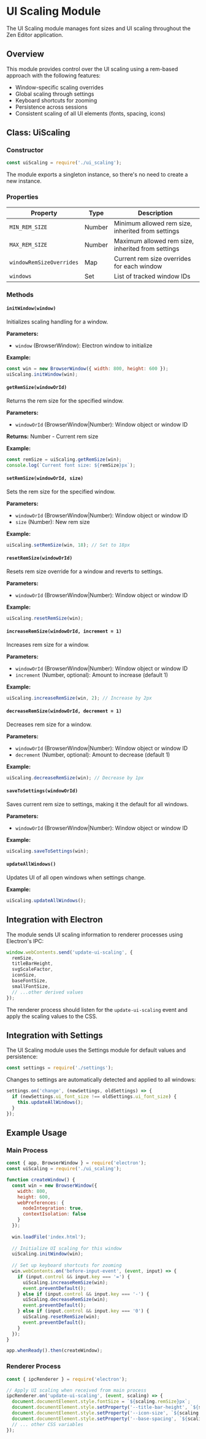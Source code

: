# UI Scaling Module

The UI Scaling module manages font sizes and UI scaling throughout the Zen Editor application.

## Overview

This module provides control over the UI scaling using a rem-based approach with the following features:

- Window-specific scaling overrides
- Global scaling through settings
- Keyboard shortcuts for zooming
- Persistence across sessions
- Consistent scaling of all UI elements (fonts, spacing, icons)

## Class: UiScaling

### Constructor

```javascript
const uiScaling = require('./ui_scaling');
```

The module exports a singleton instance, so there's no need to create a new instance.

### Properties

| Property | Type | Description |
|----------|------|-------------|
| `MIN_REM_SIZE` | Number | Minimum allowed rem size, inherited from settings |
| `MAX_REM_SIZE` | Number | Maximum allowed rem size, inherited from settings |
| `windowRemSizeOverrides` | Map | Current rem size overrides for each window |
| `windows` | Set | List of tracked window IDs |

### Methods

#### `initWindow(window)`

Initializes scaling handling for a window.

**Parameters:**
- `window` (BrowserWindow): Electron window to initialize

**Example:**
```javascript
const win = new BrowserWindow({ width: 800, height: 600 });
uiScaling.initWindow(win);
```

#### `getRemSize(windowOrId)`

Returns the rem size for the specified window.

**Parameters:**
- `windowOrId` (BrowserWindow|Number): Window object or window ID

**Returns:** Number - Current rem size

**Example:**
```javascript
const remSize = uiScaling.getRemSize(win);
console.log(`Current font size: ${remSize}px`);
```

#### `setRemSize(windowOrId, size)`

Sets the rem size for the specified window.

**Parameters:**
- `windowOrId` (BrowserWindow|Number): Window object or window ID
- `size` (Number): New rem size

**Example:**
```javascript
uiScaling.setRemSize(win, 18); // Set to 18px
```

#### `resetRemSize(windowOrId)`

Resets rem size override for a window and reverts to settings.

**Parameters:**
- `windowOrId` (BrowserWindow|Number): Window object or window ID

**Example:**
```javascript
uiScaling.resetRemSize(win);
```

#### `increaseRemSize(windowOrId, increment = 1)`

Increases rem size for a window.

**Parameters:**
- `windowOrId` (BrowserWindow|Number): Window object or window ID
- `increment` (Number, optional): Amount to increase (default 1)

**Example:**
```javascript
uiScaling.increaseRemSize(win, 2); // Increase by 2px
```

#### `decreaseRemSize(windowOrId, decrement = 1)`

Decreases rem size for a window.

**Parameters:**
- `windowOrId` (BrowserWindow|Number): Window object or window ID
- `decrement` (Number, optional): Amount to decrease (default 1)

**Example:**
```javascript
uiScaling.decreaseRemSize(win); // Decrease by 1px
```

#### `saveToSettings(windowOrId)`

Saves current rem size to settings, making it the default for all windows.

**Parameters:**
- `windowOrId` (BrowserWindow|Number): Window object or window ID

**Example:**
```javascript
uiScaling.saveToSettings(win);
```

#### `updateAllWindows()`

Updates UI of all open windows when settings change.

**Example:**
```javascript
uiScaling.updateAllWindows();
```

## Integration with Electron

The module sends UI scaling information to renderer processes using Electron's IPC:

```javascript
window.webContents.send('update-ui-scaling', {
  remSize,
  titleBarHeight,
  svgScaleFactor,
  iconSize,
  baseFontSize,
  smallFontSize,
  // ...other derived values
});
```

The renderer process should listen for the `update-ui-scaling` event and apply the scaling values to the CSS.

## Integration with Settings

The UI Scaling module uses the Settings module for default values and persistence:

```javascript
const settings = require('./settings');
```

Changes to settings are automatically detected and applied to all windows:

```javascript
settings.on('change', (newSettings, oldSettings) => {
  if (newSettings.ui_font_size !== oldSettings.ui_font_size) {
    this.updateAllWindows();
  }
});
```

## Example Usage

### Main Process

```javascript
const { app, BrowserWindow } = require('electron');
const uiScaling = require('./ui_scaling');

function createWindow() {
  const win = new BrowserWindow({
    width: 800,
    height: 600,
    webPreferences: {
      nodeIntegration: true,
      contextIsolation: false
    }
  });
  
  win.loadFile('index.html');
  
  // Initialize UI scaling for this window
  uiScaling.initWindow(win);
  
  // Set up keyboard shortcuts for zooming
  win.webContents.on('before-input-event', (event, input) => {
    if (input.control && input.key === '=') {
      uiScaling.increaseRemSize(win);
      event.preventDefault();
    } else if (input.control && input.key === '-') {
      uiScaling.decreaseRemSize(win);
      event.preventDefault();
    } else if (input.control && input.key === '0') {
      uiScaling.resetRemSize(win);
      event.preventDefault();
    }
  });
}

app.whenReady().then(createWindow);
```

### Renderer Process

```javascript
const { ipcRenderer } = require('electron');

// Apply UI scaling when received from main process
ipcRenderer.on('update-ui-scaling', (event, scaling) => {
  document.documentElement.style.fontSize = `${scaling.remSize}px`;
  document.documentElement.style.setProperty('--title-bar-height', `${scaling.titleBarHeight}px`);
  document.documentElement.style.setProperty('--icon-size', `${scaling.iconSize}px`);
  document.documentElement.style.setProperty('--base-spacing', `${scaling.baseSpacing}px`);
  // ... other CSS variables
});
``` 